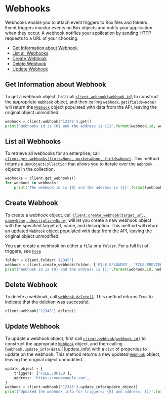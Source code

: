 Webhooks
========

Webhooks enable you to attach event triggers to Box files and folders. Event triggers monitor events on Box objects and notify your application when they occur. A webhook notifies your application by sending HTTP requests to a URL of your choosing.

<!-- START doctoc generated TOC please keep comment here to allow auto update -->
<!-- DON'T EDIT THIS SECTION, INSTEAD RE-RUN doctoc TO UPDATE -->


- [Get Information about Webhook](#get-information-about-webhook)
- [List all Webhooks](#list-all-webhooks)
- [Create Webhook](#create-webhook)
- [Delete Webhook](#delete-webhook)
- [Update Webhook](#update-webhook)

<!-- END doctoc generated TOC please keep comment here to allow auto update -->

Get Information about Webhook
-----------------------------

To get a webhook object, first call [`client.webhook(webhook_id)`][webhook] to construct the appropriate [`Webhook`][webhook_class] object, and then calling [`webhook.get(fields=None)`][get] will return the [`Webhook`][webhook_class] object populated with data from the API, leaving the original object unmodified.

```python
webhook = client.webhook('12345').get()
print('Webhooks id is {0} and the address is {1}'.format(webhook.id, webhook.address))
```

[webhook]: https://box-python-sdk.readthedocs.io/en/latest/boxsdk.client.html#boxsdk.client.Client.webhook
[webhook_class]: https://box-python-sdk.readthedocs.io/en/latest/boxsdk.object.html#boxsdk.object.webhook.Webhook
[get]: https://box-python-sdk.readthedocs.io/en/latest/boxsdk.object.html#boxsdk.object.base_object.BaseObject.get

List all Webhooks
-----------------

To retrieve all webhooks for an enterprise, call [`client.get_webhooks(limit=None, marker=None, fields=None)`][get_webhooks]. This method returns a `BoxObjectCollection` that allows you to iterate over the [`Webhook`][webhook_class] objects in the collection.

```python
webhooks = client.get_webhooks()
for webhook in webhooks:
    print('The webhook id is {0} and the address is {1}'.format(webhook.id, webhook.address))
```

[get_webhooks]: https://box-python-sdk.readthedocs.io/en/latest/boxsdk.client.html#boxsdk.client.Client.get_webhooks
[webhook_class]: https://box-python-sdk.readthedocs.io/en/latest/boxsdk.object.html#boxsdk.object.webhook.Webhook

Create Webhook
--------------

To create a webhook object, call [`client.create_webhook(target_url, name=None, description=None)`][create] will let you create a new webhook object with the specified target url, name, and description. This method will return an updated [`Webhook`][webhook_class] object populated with data from the API, leaving the original object unmodified.

You can create a webhook on either a `file` or a `folder`. For a full list of triggers, see [`here`](https://developer.box.com/v2.0/reference#webhooks-v2)

```python
folder = client.folder('12345')
webhook = client.create_webhook(folder, ['FILE.UPLOADED', 'FILE.PREVIEWED'], 'https://example.com')
print('Webhook id is {0} and the address is {1}'.format(webhook.id, webhook.address))
```

[create]: https://box-python-sdk.readthedocs.io/en/latest/boxsdk.client.html#boxsdk.client.Client.create_webhook
[webhook_class]: https://box-python-sdk.readthedocs.io/en/latest/boxsdk.object.html#boxsdk.object.webhook.Webhook

Delete Webhook
--------------

To delete a webhook, call [`webhook.delete()`][delete]. This method returns `True` to indicate that the deletion was successful.

```python
client.webhook('12345').delete()
```

[delete]: https://box-python-sdk.readthedocs.io/en/latest/boxsdk.object.html#boxsdk.object.base_object.BaseObject.delete


Update Webhook
--------------

To update a webhook object, first call [`client.webhook(webhook_id)`][webhook] to construct the appropriate [`Webhook`][webhook_class] object, and then calling [`webhook.update_info(data)`][update_info] with a `dict` of properties to update on the webhook. This method returns a new updated [`Webhook`][webhook_class] object, leaving the original object unmodified.

```python
update_object = {
    triggers: ['FILE.COPIED'],
    address: 'https://newexample.com',
}
webhook = client.webhook('12345').update_info(update_object)
print('Updated the webhook info for triggers: {0} and address: {1}'.format(webhook.triggers, webhook.address))
```

[webhook]: https://box-python-sdk.readthedocs.io/en/latest/boxsdk.client.html#boxsdk.client.Client.create_webhook
[webhook_class]: https://box-python-sdk.readthedocs.io/en/latest/boxsdk.object.html#boxsdk.object.webhook.Webhook

